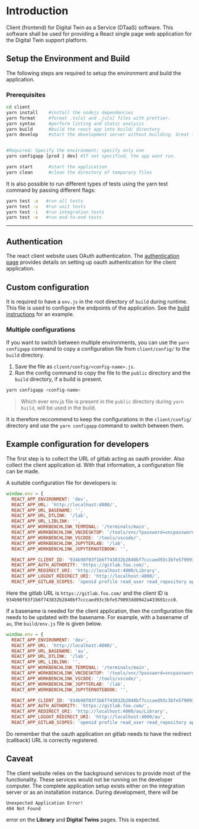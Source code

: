 # Introduction

Client (frontend) for Digital Twin as a Service (DTaaS) software. This software shall be used for providing a React single page web application for the Digital Twin support platform.

## Setup the Environment and Build

The following steps are required to setup the environment and build the application.

### Prerequisites

```bash
cd client
yarn install    #install the nodejs dependencies
yarn format     #format .ts[x] and .js[x] files with prettier.
yarn syntax     #perform linting and static analysis
yarn build      #build the react app into build/ directory
yarn develop    #start the development server without building. Great for live edits.


#Required: Specify the environment; specify only one
yarn configapp [prod | dev] #If not specified, the app wont run.

yarn start      #start the application
yarn clean      #clean the directory of temporary files
```

It is also possible to run different types of tests using the yarn test command by passing different flags:
```bash
yarn test -a   #run all tests
yarn test -u   #run unit tests
yarn test -i   #run integration tests
yarn test -e   #run end-to-end tests
```
---

## Authentication

The react client website uses OAuth authentication. The [authentication page](../docs/admin/client/auth.md) provides details on setting up oauth authentication for the client application.

## Custom configuration

It is required to have a `env.js` in the root directory of `build` during runtime. This file is used to configure the endpoints of the application. See the [build instructions](../docs/admin/client/CLIENT.md) for an example.

### Multiple configurations

If you want to switch between multiple environments, you can use the `yarn configapp` command to copy a configuration file from `client/config/` to the `build` directory.

1. Save the file as `client/config/<config-name>.js`.
2. Run the config command to copy the file to the `public` directory and the `build` directory, if a build is present.

```bash
yarn configapp <config-name>
```

> Which ever env.js file is present in the `public` directory during `yarn build`, will be used in the build.

It is therefore reccommend to keep the configurations in the `client/config/` directory and use the `yarn configapp` command to switch between them.

## Example configuration for developers

The first step is to collect the URL of gitlab acting as oauth provider. Also collect the client application id. With that information, a configuration file can be made.

A suitable configuration file for developers is:

```js
window.env = {
  REACT_APP_ENVIRONMENT: 'dev',
  REACT_APP_URL: 'http://localhost:4000/',
  REACT_APP_URL_BASENAME: '',
  REACT_APP_URL_DTLINK: '/lab',
  REACT_APP_URL_LIBLINK: '',
  REACT_APP_WORKBENCHLINK_TERMINAL: '/terminals/main',
  REACT_APP_WORKBENCHLINK_VNCDESKTOP: '/tools/vnc/?password=vncpassword',
  REACT_APP_WORKBENCHLINK_VSCODE: '/tools/vscode/',
  REACT_APP_WORKBENCHLINK_JUPYTERLAB: '/lab',
  REACT_APP_WORKBENCHLINK_JUPYTERNOTEBOOK: '',

  REACT_APP_CLIENT_ID: '934b98f03f1b6f743832b2840bf7cccaed93c3bfe579093dd0942a433691ccc0',
  REACT_APP_AUTH_AUTHORITY: 'https://gitlab.foo.com/',
  REACT_APP_REDIRECT_URI: 'http://localhost:4000/Library',
  REACT_APP_LOGOUT_REDIRECT_URI: 'http://localhost:4000/',
  REACT_APP_GITLAB_SCOPES: 'openid profile read_user read_repository api',
```

Here the gitlab URL is `https://gitlab.foo.com/` and the client ID is `934b98f03f1b6f743832b2840bf7cccaed93c3bfe579093dd0942a433691ccc0`.

If a basename is needed for the client application, then the configuration file needs to be updated with the basename. For example, with a basename of `au`,
the `build/env.js` file is given below.

```js
window.env = {
  REACT_APP_ENVIRONMENT: 'dev',
  REACT_APP_URL: 'http://localhost:4000/',
  REACT_APP_URL_BASENAME: 'au',
  REACT_APP_URL_DTLINK: '/lab',
  REACT_APP_URL_LIBLINK: '',
  REACT_APP_WORKBENCHLINK_TERMINAL: '/terminals/main',
  REACT_APP_WORKBENCHLINK_VNCDESKTOP: '/tools/vnc/?password=vncpassword',
  REACT_APP_WORKBENCHLINK_VSCODE: '/tools/vscode/',
  REACT_APP_WORKBENCHLINK_JUPYTERLAB: '/lab',
  REACT_APP_WORKBENCHLINK_JUPYTERNOTEBOOK: '',

  REACT_APP_CLIENT_ID: '934b98f03f1b6f743832b2840bf7cccaed93c3bfe579093dd0942a433691ccc0',
  REACT_APP_AUTH_AUTHORITY: 'https://gitlab.foo.com/',
  REACT_APP_REDIRECT_URI: 'http://localhost:4000/au/Library',
  REACT_APP_LOGOUT_REDIRECT_URI: 'http://localhost:4000/au',
  REACT_APP_GITLAB_SCOPES: 'openid profile read_user read_repository api',
```

Do remember that the oauth application on gitlab needs to have the redirect (callback) URL is correctly registered.

## Caveat

The client website relies on the background services to provide most of the functionality. These services would not be running on the developer computer. The complete application setup exists either on the integration server or as an installation instance. During development, there will be 

```txt
Unexpected Application Error!
404 Not Found
```

error on the **Library** and **Digital Twins** pages. This is expected.
